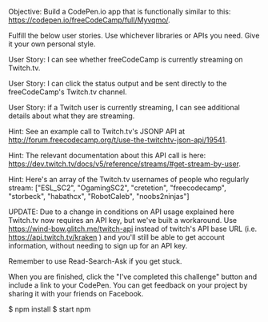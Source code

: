 Objective: Build a CodePen.io app that is functionally similar to this: https://codepen.io/freeCodeCamp/full/Myvqmo/.

Fulfill the below user stories. Use whichever libraries or APIs you need. Give it your own personal style.

User Story: I can see whether freeCodeCamp is currently streaming on Twitch.tv.

User Story: I can click the status output and be sent directly to the freeCodeCamp's Twitch.tv channel.

User Story: if a Twitch user is currently streaming, I can see additional details about what they are streaming.

Hint: See an example call to Twitch.tv's JSONP API at http://forum.freecodecamp.org/t/use-the-twitchtv-json-api/19541.

Hint: The relevant documentation about this API call is here: https://dev.twitch.tv/docs/v5/reference/streams/#get-stream-by-user.

Hint: Here's an array of the Twitch.tv usernames of people who regularly stream: ["ESL_SC2", "OgamingSC2", "cretetion", "freecodecamp", "storbeck", "habathcx", "RobotCaleb", "noobs2ninjas"]

UPDATE: Due to a change in conditions on API usage explained here Twitch.tv now requires an API key, but we've built a workaround. Use https://wind-bow.glitch.me/twitch-api instead of twitch's API base URL (i.e. https://api.twitch.tv/kraken ) and you'll still be able to get account information, without needing to sign up for an API key.

Remember to use Read-Search-Ask if you get stuck.

When you are finished, click the "I've completed this challenge" button and include a link to your CodePen.
You can get feedback on your project by sharing it with your friends on Facebook.


$ npm install
$ start npm
